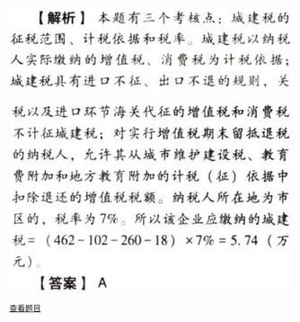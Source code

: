 ![](5a12558892e3aa455b9f82df9d6b31da.png)

![](a0c0e869f3bf9e4c2fc488961976d93f.png)

[查看题目](../城市维护建设税.本章真题.md#5-题目)


